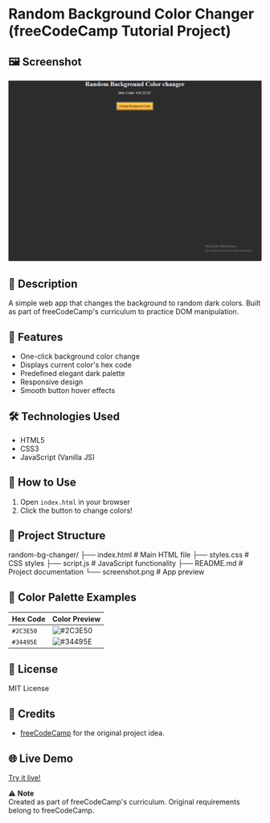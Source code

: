 # Random Background Color Changer (freeCodeCamp Tutorial Project)

## 🖼️ Screenshot
![Preview](./screenshot.png)

## 📝 Description
A simple web app that changes the background to random dark colors. Built as part of freeCodeCamp's curriculum to practice DOM manipulation.

## 🎨 Features
- One-click background color change
- Displays current color's hex code
- Predefined elegant dark palette
- Responsive design
- Smooth button hover effects

## 🛠️ Technologies Used
- HTML5
- CSS3
- JavaScript (Vanilla JS)

## 🚀 How to Use
1. Open `index.html` in your browser
2. Click the button to change colors!

## 📂 Project Structure
random-bg-changer/
├── index.html      # Main HTML file
├── styles.css      # CSS styles
├── script.js       # JavaScript functionality
├── README.md       # Project documentation
└── screenshot.png  # App preview


## 🌈 Color Palette Examples
| Hex Code  | Color Preview                     |
|-----------|-----------------------------------|
| `#2C3E50` | ![#2C3E50](https://img.shields.io/badge/-%232C3E50-2C3E50) |
| `#34495E` | ![#34495E](https://img.shields.io/badge/-%2334495E-34495E) |

## 📜 License
MIT License

## 🙏 Credits
- [freeCodeCamp](https://www.freecodecamp.org/) for the original project idea.

## 🌐 Live Demo
[Try it live!](https://abdulrahmanfrontend.github.io/random-dark-colors/)

⚠️ **Note**  
Created as part of freeCodeCamp's curriculum. Original requirements belong to freeCodeCamp.
